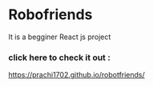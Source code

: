 # Robofriends

It is a begginer React js project 

### click here to check it out :

https://prachi1702.github.io/robotfriends/



